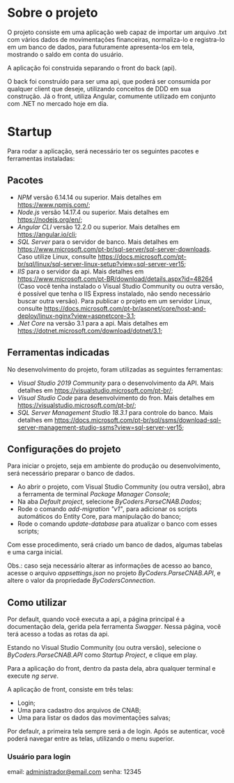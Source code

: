 # Sobre o projeto
O projeto consiste em uma aplicação web capaz de importar um arquivo .txt com vários dados de movimentações financeiras, normaliza-lo e registra-lo em um banco de dados, para futuramente apresenta-los em tela, mostrando o saldo em conta do usuário.

A aplicação foi construida separando o front do back (api).

O back foi construído para ser uma api, que poderá ser consumida por qualquer client que deseje, utilizando conceitos de DDD em sua construção.
Já o front, utiliza Angular, comumente utilizado em conjunto com .NET no mercado hoje em dia.

# Startup
Para rodar a aplicação, será necessário ter os seguintes pacotes e ferramentas instaladas:

## Pacotes
* *NPM* versão 6.14.14 ou superior. Mais detalhes em https://www.npmjs.com/;
* *Node.js* versão 14.17.4 ou superior. Mais detalhes em https://nodejs.org/en/;
* *Angular CLI* versão 12.2.0 ou superior. Mais detalhes em https://angular.io/cli;
* *SQL Server* para o servidor de banco. Mais detalhes em https://www.microsoft.com/pt-br/sql-server/sql-server-downloads. Caso utilize Linux, consulte https://docs.microsoft.com/pt-br/sql/linux/sql-server-linux-setup?view=sql-server-ver15;
* *IIS* para o servidor da api. Mais detalhes em https://www.microsoft.com/pt-BR/download/details.aspx?id=48264 (Caso você tenha instalado o Visual Studio Community ou outra versão, é possível que tenha o IIS Express instalado, não sendo necessário buscar outra versão). Para publicar o projeto em um servidor Linux, consulte https://docs.microsoft.com/pt-br/aspnet/core/host-and-deploy/linux-nginx?view=aspnetcore-3.1;
* *.Net Core* na versão 3.1 para a api. Mais detalhes em https://dotnet.microsoft.com/download/dotnet/3.1;

## Ferramentas indicadas
No desenvolvimento do projeto, foram utilizadas as seguintes ferramentas:
* *Visual Studio 2019 Community* para o desenvolvimento da API. Mais detalhes em https://visualstudio.microsoft.com/pt-br/;
* *Visual Studio Code* para desenvolvimento do fron. Mais detalhes em https://visualstudio.microsoft.com/pt-br/;
* *SQL Server Management Studio 18.3.1* para controle do banco. Mais detalhes em https://docs.microsoft.com/pt-br/sql/ssms/download-sql-server-management-studio-ssms?view=sql-server-ver15;

## Configurações do projeto
Para iniciar o projeto, seja em ambiente do produção ou desenvolvimento, será necessário preparar o banco de dados.

* Ao abrir o projeto, com Visual Studio Community (ou outra versão), abra a ferramenta de terminal *Package Manager Console*;
* Na aba *Default project*, selecione *ByCoders.ParseCNAB.Dados*;
* Rode o comando *add-migration "v1"*, para adicionar os scripts automáticos do Entity Core, para manipulação do banco;
* Rode o comando *update-database* para atualizar o banco com esses scripts;

Com esse procedimento, será criado um banco de dados, algumas tabelas e uma carga inicial.

Obs.: caso seja necessário alterar as informações de acesso ao banco, acesse o arquivo *appsettings.json* no projeto *ByCoders.ParseCNAB.API*, e altere o valor da propriedade *ByCodersConnection*.

## Como utilizar
Por default, quando você executa a api, a página principal é a documentação dela, gerida pela ferramenta *Swagger*.
Nessa página, você terá acesso a todas as rotas da api.

Estando no Visual Studio Community (ou outra versão), selecione o *ByCoders.ParseCNAB.API* como *Startup Project*, e clique em play.

Para a aplicação do front, dentro da pasta dela, abra qualquer terminal e execute *ng serve*.

A aplicação de front, consiste em três telas:
* Login;
* Uma para cadastro dos arquivos de CNAB;
* Uma para listar os dados das movimentações salvas;

Por defaulr, a primeira tela sempre será a de login.
Após se autenticar, você poderá navegar entre as telas, utilizando o menu superior.

### Usuário para login
email: administrador@email.com
senha: 12345

